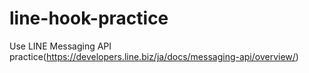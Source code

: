 # line-hook-practice
Use LINE Messaging API practice(https://developers.line.biz/ja/docs/messaging-api/overview/)
